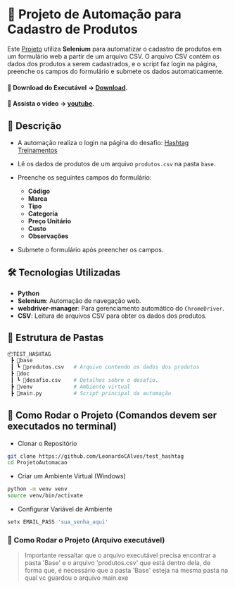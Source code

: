 # 🚀 Projeto de Automação para Cadastro de Produtos

Este [Projeto](https://github.com/LeonardoCAlves/test_hashtag/blob/upstream/doc/desafio.md) utiliza **Selenium** para automatizar o cadastro de produtos em um formulário web a partir de um arquivo CSV. O arquivo CSV contém os dados dos produtos a serem cadastrados, e o script faz login na página, preenche os campos do formulário e submete os dados automaticamente.

#### 🔗 Download do Executável → [Download](https://drive.google.com/drive/folders/1ert0GBn8gJ1JVfLb2qkZkGrzOpQ6XqzP?usp=sharing).

#### 🎦 Assista o vídeo → [youtube](https://www.youtube.com/watch?v=I18AkCb3xQk).

## 📑 Descrição

- A automação realiza o login na página do desafio:
  [Hashtag Treinamentos](https://dlp.hashtagtreinamentos.com/python/intensivao/login?ps=incompany)
  
- Lê os dados de produtos de um arquivo `produtos.csv` na pasta `base`.
  
- Preenche os seguintes campos do formulário:
  - **Código**
  - **Marca**
  - **Tipo**
  - **Categoria**
  - **Preço Unitário**
  - **Custo**
  - **Observações**

- Submete o formulário após preencher os campos.

## 🛠️ Tecnologias Utilizadas

- **Python**
- **Selenium**: Automação de navegação web.
- **webdriver-manager**: Para gerenciamento automático do `ChromeDriver`.
- **CSV**: Leitura de arquivos CSV para obter os dados dos produtos.

## 📂 Estrutura de Pastas

```bash
📦TEST_HASHTAG
 ┣ 📂base
 ┃ ┗ 📄produtos.csv   # Arquivo contendo os dados dos produtos
 ┣ 📂doc
 ┃ ┗ 📄desafio.csv    # Detalhes sobre o desafio.
 ┣ 📂venv             # Ambiente virtual
 ┣ 📜main.py          # Script principal da automação
```

## 🚀 Como Rodar o Projeto (Comandos devem ser executados no terminal)

- Clonar o Repositório
```bash
git clone https://github.com/LeonardoCAlves/test_hashtag
cd ProjetoAutomacao
```
- Criar um Ambiente Virtual (Windows)
```bash
python -m venv venv
source venv/bin/activate
```
- Configurar Variável de Ambiente 
```bash
setx EMAIL_PASS 'sua_senha_aqui'
```

### 🚀 Como Rodar o Projeto (Arquivo executável)

> Importante ressaltar que o arquivo executável precisa encontrar a pasta 'Base' e o arquivo 'produtos.csv' que está dentro dela, de forma que, é necessário que a pasta 'Base' esteja na mesma pasta na qual vc guardou o arquivo main.exe



